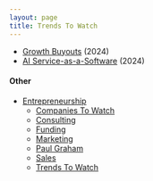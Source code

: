 ```yaml
---
layout: page
title: Trends To Watch
---
```

* [Growth Buyouts](https://docsend.com/view/vp3w3g7djbirsx22) (2024)
* [AI Service-as-a-Software](https://foundationcapital.com/ai-service-as-software/) (2024)

#### Other
* [Entrepreneurship](/entrepreneurship)
  * [Companies To Watch](/entrepreneurship/companies_to_watch)
  * [Consulting](/entrepreneurship/consulting)
  * [Funding](/entrepreneurship/funding)
  * [Marketing](/entrepreneurship/marketing)
  * [Paul Graham](/entrepreneurship/paul_graham)
  * [Sales](/entrepreneurship/sales)
  * [Trends To Watch](/entrepreneurship/trends_to_watch)
